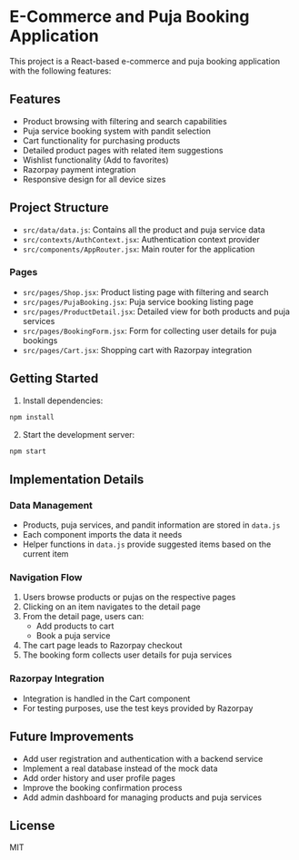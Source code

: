 # E-Commerce and Puja Booking Application

This project is a React-based e-commerce and puja booking application with the following features:

## Features

- Product browsing with filtering and search capabilities
- Puja service booking system with pandit selection
- Cart functionality for purchasing products
- Detailed product pages with related item suggestions
- Wishlist functionality (Add to favorites)
- Razorpay payment integration
- Responsive design for all device sizes

## Project Structure

- `src/data/data.js`: Contains all the product and puja service data
- `src/contexts/AuthContext.jsx`: Authentication context provider
- `src/components/AppRouter.jsx`: Main router for the application

### Pages

- `src/pages/Shop.jsx`: Product listing page with filtering and search
- `src/pages/PujaBooking.jsx`: Puja service booking listing page
- `src/pages/ProductDetail.jsx`: Detailed view for both products and puja services
- `src/pages/BookingForm.jsx`: Form for collecting user details for puja bookings
- `src/pages/Cart.jsx`: Shopping cart with Razorpay integration

## Getting Started

1. Install dependencies:
```bash
npm install
```

2. Start the development server:
```bash
npm start
```

## Implementation Details

### Data Management
- Products, puja services, and pandit information are stored in `data.js`
- Each component imports the data it needs
- Helper functions in `data.js` provide suggested items based on the current item

### Navigation Flow
1. Users browse products or pujas on the respective pages
2. Clicking on an item navigates to the detail page
3. From the detail page, users can:
   - Add products to cart
   - Book a puja service
4. The cart page leads to Razorpay checkout
5. The booking form collects user details for puja services

### Razorpay Integration
- Integration is handled in the Cart component
- For testing purposes, use the test keys provided by Razorpay

## Future Improvements

- Add user registration and authentication with a backend service
- Implement a real database instead of the mock data
- Add order history and user profile pages
- Improve the booking confirmation process
- Add admin dashboard for managing products and puja services

## License

MIT
